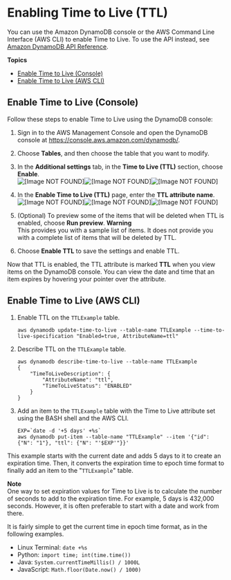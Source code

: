 # Enabling Time to Live \(TTL\)<a name="time-to-live-ttl-how-to"></a>

You can use the Amazon DynamoDB console or the AWS Command Line Interface \(AWS CLI\) to enable Time to Live\. To use the API instead, see [Amazon DynamoDB API Reference](https://docs.aws.amazon.com/amazondynamodb/latest/APIReference/)\.

**Topics**
+ [Enable Time to Live \(Console\)](#time-to-live-ttl-how-to-enable-console)
+ [Enable Time to Live \(AWS CLI\)](#time-to-live-ttl-how-to-enable-cli-sdk)

## Enable Time to Live \(Console\)<a name="time-to-live-ttl-how-to-enable-console"></a>

Follow these steps to enable Time to Live using the DynamoDB console:

1. Sign in to the AWS Management Console and open the DynamoDB console at [https://console\.aws\.amazon\.com/dynamodb/](https://console.aws.amazon.com/dynamodb/)\.

1. Choose **Tables**, and then choose the table that you want to modify\.

1. In the **Additional settings** tab, in the **Time to Live \(TTL\)** section, choose **Enable**\.  
![\[Image NOT FOUND\]](http://docs.aws.amazon.com/amazondynamodb/latest/developerguide/images/ttl_table.png)![\[Image NOT FOUND\]](http://docs.aws.amazon.com/amazondynamodb/latest/developerguide/)![\[Image NOT FOUND\]](http://docs.aws.amazon.com/amazondynamodb/latest/developerguide/)

1. In the **Enable Time to Live \(TTL\)** page, enter the **TTL attribute name**\.  
![\[Image NOT FOUND\]](http://docs.aws.amazon.com/amazondynamodb/latest/developerguide/images/ttl_enable.png)![\[Image NOT FOUND\]](http://docs.aws.amazon.com/amazondynamodb/latest/developerguide/)![\[Image NOT FOUND\]](http://docs.aws.amazon.com/amazondynamodb/latest/developerguide/)

1. \(Optional\) To preview some of the items that will be deleted when TTL is enabled, choose **Run preview**\.
**Warning**  
This provides you with a sample list of items\. It does not provide you with a complete list of items that will be deleted by TTL\.

1. Choose **Enable TTL** to save the settings and enable TTL\.

Now that TTL is enabled, the TTL attribute is marked **TTL** when you view items on the DynamoDB console\. You can view the date and time that an item expires by hovering your pointer over the attribute\.

## Enable Time to Live \(AWS CLI\)<a name="time-to-live-ttl-how-to-enable-cli-sdk"></a>

1. Enable TTL on the `TTLExample` table\.

   ```
   aws dynamodb update-time-to-live --table-name TTLExample --time-to-live-specification "Enabled=true, AttributeName=ttl"
   ```

1. Describe TTL on the `TTLExample` table\.

   ```
   aws dynamodb describe-time-to-live --table-name TTLExample
   {
       "TimeToLiveDescription": {
           "AttributeName": "ttl",
           "TimeToLiveStatus": "ENABLED"
       }
   }
   ```

1. Add an item to the `TTLExample` table with the Time to Live attribute set using the BASH shell and the AWS CLI\. 

   ```
   EXP=`date -d '+5 days' +%s`
   aws dynamodb put-item --table-name "TTLExample" --item '{"id": {"N": "1"}, "ttl": {"N": "'$EXP'"}}'
   ```

This example starts with the current date and adds 5 days to it to create an expiration time\. Then, it converts the expiration time to epoch time format to finally add an item to the "`TTLExample`" table\. 

**Note**  
 One way to set expiration values for Time to Live is to calculate the number of seconds to add to the expiration time\. For example, 5 days is 432,000 seconds\. However, it is often preferable to start with a date and work from there\.

It is fairly simple to get the current time in epoch time format, as in the following examples\.
+ Linux Terminal: `date +%s`
+ Python: `import time; int(time.time())`
+ Java: `System.currentTimeMillis() / 1000L`
+ JavaScript: `Math.floor(Date.now() / 1000)`